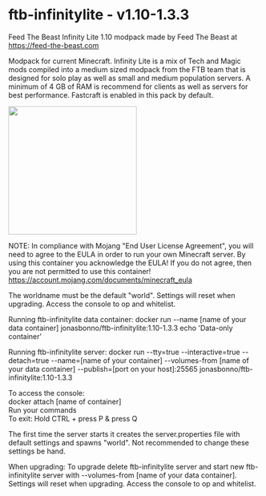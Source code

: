 # ftb-infinitylite - v1.10-1.3.3
Feed The Beast Infinity Lite 1.10 modpack
made by Feed The Beast at https://feed-the-beast.com

Modpack for current Minecraft.
Infinity Lite is a mix of Tech and Magic mods compiled into a medium sized modpack from the FTB team that is designed for solo play as well as small and medium population servers.
A minimum of 4 GB of RAM is recommend for clients as well as servers for best performance.
Fastcraft is enabled in this pack by default.

<img src="http://media-elerium.cursecdn.com/avatars/54/737/636137851254751600.png" width="256" height="256">

NOTE: In compliance with Mojang "End User License Agreement", you will need to agree to the EULA in order to run your own Minecraft server. By using this container you acknowledge the EULA! If you do not agree, then you are not permitted to use this container!
https://account.mojang.com/documents/minecraft_eula

The worldname must be the default "world". 
Settings will reset when upgrading.
Access the console to op and whitelist.

Running ftb-infinitylite data container:
docker run --name [name of your data container] jonasbonno/ftb-infinitylite:1.10-1.3.3 echo 'Data-only container'

Running ftb-infinitylite server:
docker run --tty=true --interactive=true --detach=true --name=[name of your container] --volumes-from [name of your data container] --publish=[port on your host]:25565 jonasbonno/ftb-infinitylite:1.10-1.3.3

To access the console:
</br>docker attach [name of container]
</br>Run your commands
</br>To exit: Hold CTRL + press P & press Q

The first time the server starts it creates the server.properties file with default settings and spawns "world". 
Not recommended to change these settings be hand.

When upgrading:
To upgrade delete ftb-infinitylite server and start new ftb-infinitylite server with --volumes-from [name of your data container].
Settings will reset when upgrading.
Access the console to op and whitelist.
